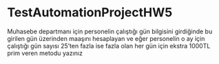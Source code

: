 # TestAutomationProjectHW5
Muhasebe departmanı için personelin çalıştığı gün bilgisini girdiğinde bu girilen gün üzerinden maaşını hesaplayan ve eğer personelin o ay için çalıştığı gün sayısı 25’ten fazla ise fazla olan her gün için ekstra 1000TL prim veren metodu yazınız
